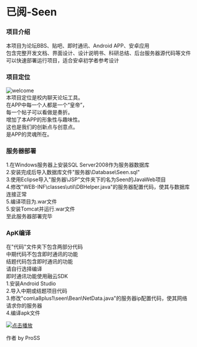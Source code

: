 # 已阅-Seen

### 项目介绍
本项目为论坛BBS、贴吧、即时通讯、Android APP、安卓应用  
包含完整开发文档、界面设计、设计说明书、科研总结、后台服务器源代码等文件  
可以快速部署运行项目，适合安卓初学者参考设计  

### 项目定位
![welcome](https://images.gitee.com/uploads/images/2019/0213/155450_9b9d05be_1320722.png "welcome.png")  
本项目定位是校内聊天论坛工具。  
在APP中每一个人都是一个“皇帝”，  
每一个帖子可以看做是奏折。  
增加了本APP的形象性与趣味性。  
这也是我们的创新点与创意点。  
是APP的灵魂所在。  

### 服务器部署
1.在Windows服务器上安装SQL Server2008作为服务器数据库  
2.安装完成后导入数据库文件"服务器\Database\Seen.sql"  
3.使用Eclipse导入"服务器\JSP\"文件夹下的名为Seen的JavaWeb项目  
4.修改"WEB-INF\classes\util\DBHelper.java"的服务器配置代码，使其与数据库连接正常  
5.编译项目为.war文件  
5.安装Tomcat并运行.war文件  
至此服务器部署完毕  

### ApK编译
在"代码"文件夹下包含两部分代码  
中期代码不包含即时通讯的功能  
结题代码包含即时通讯的功能  
请自行选择编译  
即时通讯功能使用融云SDK  
1.安装Android Studio  
2.导入中期或结题项目代码  
3.修改"com\a8plus1\seen\Bean\NetData.java"的服务器ip配置代码，使其网络请求你的服务器  
4.编译apk文件  

[![点击播放](https://images.gitee.com/uploads/images/2019/0213/163441_2c9a9506_1320722.png "start.png")](https://www.bilibili.com/video/av43421459/)  

作者 by ProSS  
